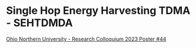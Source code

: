 # Single Hop Energy Harvesting TDMA - SEHTDMDA

[Ohio Northern University - Research Colloquium 2023 Poster #44](https://digitalcommons.onu.edu/student_research_colloquium/2023/posters/44/)
